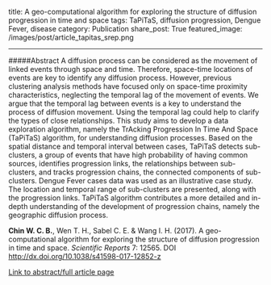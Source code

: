 title: A geo-computational algorithm for exploring the structure of diffusion progression in time and space
tags: TaPiTaS, diffusion progression, Dengue Fever, disease
category: Publication
share_post: True
featured_image: /images/post/article_tapitas_srep.png

---

#####Abstract
A diffusion process can be considered as the movement of linked events through space and time. Therefore, space-time locations of events are key to identify any diffusion process. However, previous clustering analysis methods have focused only on space-time proximity characteristics, neglecting the temporal lag of the movement of events. We argue that the temporal lag between events is a key to understand the process of diffusion movement. Using the temporal lag could help to clarify the types of close relationships. This study aims to develop a data exploration algorithm, namely the TrAcking Progression In Time And Space (TaPiTaS) algorithm, for understanding diffusion processes. Based on the spatial distance and temporal interval between cases, TaPiTaS detects sub-clusters, a group of events that have high probability of having common sources, identifies progression links, the relationships between sub-clusters, and tracks progression chains, the connected components of sub-clusters. Dengue Fever cases data was used as an illustrative case study. The location and temporal range of sub-clusters are presented, along with the progression links. TaPiTaS algorithm contributes a more detailed and in-depth understanding of the development of progression chains, namely the geographic diffusion process.

**Chin W. C. B.**, Wen T. H., Sabel C. E. & Wang I. H. (2017). A geo-computational algorithm for exploring the structure of diffusion progression in time and space. *Scientific Reports* 7: 12565. DOI http://dx.doi.org/10.1038/s41598-017-12852-z

<a href="https://www.nature.com/articles/s41598-017-12852-z" target="_blank">Link to abstract/full article page</a>
